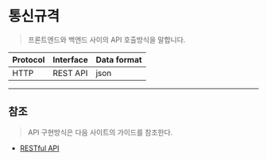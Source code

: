 # 통신규격

> 프론트엔드와 백엔드 사이의 API 호출방식을 말합니다.

|Protocol|Interface|Data format|
|-|-|-|
|HTTP|REST API|json|

---

## 참조

> API 구현방식은 다음 사이트의 가이드를 참조한다.

- [RESTful API](https://restfulapi.net/)